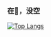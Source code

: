 ### 在🤏，没空

[![Top Langs](https://github-readme-stats.vercel.app/api/top-langs/?username=YingTao-buduo&layout=compact&bg_color=45,304cd0,50359e&text_color=fff&title_color=64f587&icon_color=fff)](https://github.com/anuraghazra/github-readme-stats)
